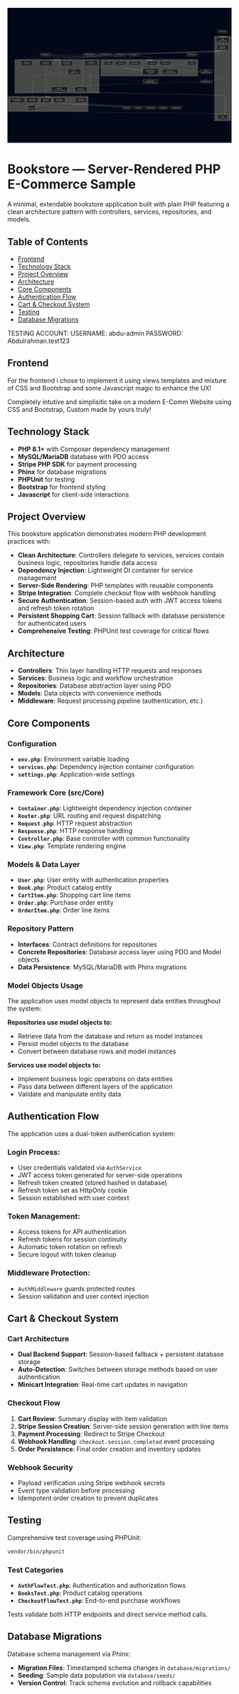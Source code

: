 ![project-graph](mermaid-diagram-2025-09-19-170558.png)

# Bookstore — Server-Rendered PHP E-Commerce Sample

A minimal, extendable bookstore application built with plain PHP featuring a clean architecture pattern with controllers, services, repositories, and models.

## Table of Contents

- [Frontend](#frontend)
- [Technology Stack](#technology-stack)
- [Project Overview](#project-overview)
- [Architecture](#architecture)
- [Core Components](#core-components)
- [Authentication Flow](#authentication-flow)
- [Cart & Checkout System](#cart--checkout-system)
- [Testing](#testing)
- [Database Migrations](#database-migrations)

TESTING ACCOUNT:
USERNAME: abdu-admin
PASSWORD: Abdulrahman.test123


## Frontend

For the frontend i chose to implement it using views templates and mixture of CSS and Bootstrap and some Javascript magic to enhance the UX!

Completely intutive and simplisitic take on a modern E-Comm Website using CSS and Bootstrap, Custom made by yours truly!

## Technology Stack

- **PHP 8.1+** with Composer dependency management
- **MySQL/MariaDB** database with PDO access
- **Stripe PHP SDK** for payment processing
- **Phinx** for database migrations
- **PHPUnit** for testing
- **Bootstrap** for frontend styling
- **Javascript** for client-side interactions

## Project Overview

This bookstore application demonstrates modern PHP development practices with:

- **Clean Architecture**: Controllers delegate to services, services contain business logic, repositories handle data access
- **Dependency Injection**: Lightweight DI container for service management
- **Server-Side Rendering**: PHP templates with reusable components
- **Stripe Integration**: Complete checkout flow with webhook handling
- **Secure Authentication**: Session-based auth with JWT access tokens and refresh token rotation
- **Persistent Shopping Cart**: Session fallback with database persistence for authenticated users
- **Comprehensive Testing**: PHPUnit test coverage for critical flows

## Architecture

- **Controllers**: Thin layer handling HTTP requests and responses
- **Services**: Business logic and workflow orchestration
- **Repositories**: Database abstraction layer using PDO
- **Models**: Data objects with convenience methods
- **Middleware**: Request processing pipeline (authentication, etc.)


## Core Components

### Configuration

- **`env.php`**: Environment variable loading
- **`services.php`**: Dependency injection container configuration
- **`settings.php`**: Application-wide settings

### Framework Core (src/Core)

- **`Container.php`**: Lightweight dependency injection container
- **`Router.php`**: URL routing and request dispatching
- **`Request.php`**: HTTP request abstraction
- **`Response.php`**: HTTP response handling
- **`Controller.php`**: Base controller with common functionality
- **`View.php`**: Template rendering engine

### Models & Data Layer

- **`User.php`**: User entity with authentication properties
- **`Book.php`**: Product catalog entity
- **`CartItem.php`**: Shopping cart line items
- **`Order.php`**: Purchase order entity
- **`OrderItem.php`**: Order line items

### Repository Pattern

- **Interfaces**: Contract definitions for repositories
- **Concrete Repositories**: Database access layer using PDO and Model objects
- **Data Persistence**: MySQL/MariaDB with Phinx migrations

### Model Objects Usage

The application uses model objects to represent data entities throughout the system:

**Repositories use model objects to:**
- Retrieve data from the database and return as model instances
- Persist model objects to the database
- Convert between database rows and model instances

**Services use model objects to:**
- Implement business logic operations on data entities
- Pass data between different layers of the application
- Validate and manipulate entity data

## Authentication Flow

The application uses a dual-token authentication system:

### Login Process:
- User credentials validated via `AuthService`
- JWT access token generated for server-side operations
- Refresh token created (stored hashed in database)
- Refresh token set as HttpOnly cookie
- Session established with user context

### Token Management:
- Access tokens for API authentication
- Refresh tokens for session continuity
- Automatic token rotation on refresh
- Secure logout with token cleanup

### Middleware Protection:
- `AuthMiddleware` guards protected routes
- Session validation and user context injection

## Cart & Checkout System

### Cart Architecture
- **Dual Backend Support**: Session-based fallback + persistent database storage
- **Auto-Detection**: Switches between storage methods based on user authentication
- **Minicart Integration**: Real-time cart updates in navigation

### Checkout Flow
1. **Cart Review**: Summary display with item validation
2. **Stripe Session Creation**: Server-side session generation with line items
3. **Payment Processing**: Redirect to Stripe Checkout
4. **Webhook Handling**: `checkout.session.completed` event processing
5. **Order Persistence**: Final order creation and inventory updates

### Webhook Security
- Payload verification using Stripe webhook secrets
- Event type validation before processing
- Idempotent order creation to prevent duplicates

## Testing

Comprehensive test coverage using PHPUnit:

```bash
vendor/bin/phpunit
```

### Test Categories
- **`AuthFlowTest.php`**: Authentication and authorization flows
- **`BooksTest.php`**: Product catalog operations
- **`CheckoutFlowTest.php`**: End-to-end purchase workflows

Tests validate both HTTP endpoints and direct service method calls.

## Database Migrations

Database schema management via Phinx:

- **Migration Files**: Timestamped schema changes in `database/migrations/`
- **Seeding**: Sample data population via `database/seeds/`
- **Version Control**: Track schema evolution and rollback capabilities
